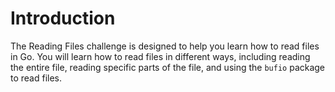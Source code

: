 # Introduction

The Reading Files challenge is designed to help you learn how to read files in Go. You will learn how to read files in different ways, including reading the entire file, reading specific parts of the file, and using the `bufio` package to read files.
